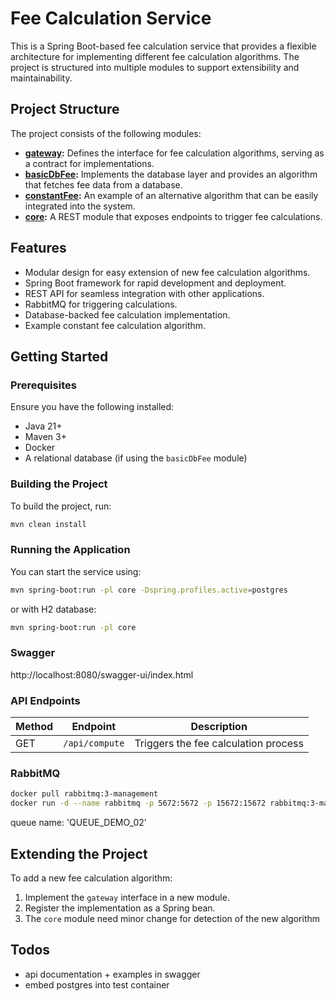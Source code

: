 # Fee Calculation Service

This is a Spring Boot-based fee calculation service that provides a flexible architecture for implementing different fee calculation algorithms. The project is structured into multiple modules to support extensibility and maintainability.

## Project Structure

The project consists of the following modules:

- **[gateway](gateway):** Defines the interface for fee calculation algorithms, serving as a contract for implementations.
- **[basicDbFee](basicDbFee):** Implements the database layer and provides an algorithm that fetches fee data from a database.
- **[constantFee](constantFee):** An example of an alternative algorithm that can be easily integrated into the system.
- **[core](core):** A REST module that exposes endpoints to trigger fee calculations.

## Features

- Modular design for easy extension of new fee calculation algorithms.
- Spring Boot framework for rapid development and deployment.
- REST API for seamless integration with other applications.
- RabbitMQ for triggering calculations.
- Database-backed fee calculation implementation.
- Example constant fee calculation algorithm.

## Getting Started

### Prerequisites

Ensure you have the following installed:
- Java 21+
- Maven 3+
- Docker
- A relational database (if using the `basicDbFee` module)

### Building the Project

To build the project, run:
```sh
mvn clean install
```

### Running the Application

You can start the service using:
```sh
mvn spring-boot:run -pl core -Dspring.profiles.active=postgres
```
or with H2 database:
```sh
mvn spring-boot:run -pl core
```

### Swagger
http://localhost:8080/swagger-ui/index.html

### API Endpoints

| Method | Endpoint         | Description                         |
|--------|----------------|-------------------------------------|
| GET    | `/api/compute`   | Triggers the fee calculation process |

### RabbitMQ
```sh
docker pull rabbitmq:3-management
docker run -d --name rabbitmq -p 5672:5672 -p 15672:15672 rabbitmq:3-management
```
queue name: 'QUEUE_DEMO_02'

## Extending the Project

To add a new fee calculation algorithm:
1. Implement the `gateway` interface in a new module.
2. Register the implementation as a Spring bean.
3. The `core` module need minor change for detection of the new algorithm

## Todos
- api documentation + examples in swagger
- embed postgres into test container
